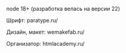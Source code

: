 node 18+ (разработка велась на версии 22)

Шрифт: paratype.ru/

Дизайн, макет: wemakefab.ru/

Организатор: htmlacademy.ru/
